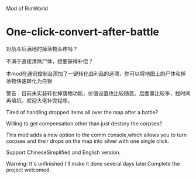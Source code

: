 Mod of RimWorld

# One-click-convert-after-battle

对战斗后满地的掉落物头疼吗？

不满于直接清除尸体，想要获得补偿？

本mod在通讯控制台添加了一键转化战利品的选项，你可以将地图上的尸体和掉落物快速转化为白银

警告：目前未实装转化掉落物功能，价值设置也比较随意。后面事比较多，找时间再填坑。欢迎大佬补完程序。

Tired of handling dropped items all over the map after a battle?

Willing to get compensation other than just destory the corpses?	

This mod adds a new option to the comm console,which allows you to turn corpses and their drops on the map into silver with one single click.

Support ChineseSimplified and English version.

Warning: It's unfinished.I'll make it done several days later.Complete the project welcomed.

